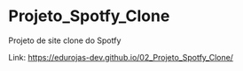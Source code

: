 # Projeto_Spotfy_Clone
Projeto de site clone do Spotfy

Link: https://edurojas-dev.github.io/02_Projeto_Spotfy_Clone/
